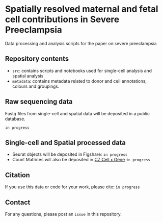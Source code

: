 # Spatially resolved maternal and fetal cell contributions in Severe Preeclampsia 

Data processing and analysis scripts for the paper on severe preeclampsia 

## Repository contents

* `src`: contains scripts and notebooks used for single-cell analysis and spatial analysis
* `metadata`: contains metadata related to donor and cell annotations, colours and groupings.

## Raw sequencing data 
Fastq files from single-cell and spatial data will be deposited in a public database.

`in progress`

## Single-cell and Spatial processed data 

* Seurat objects will be deposited in Figshare: `in progress`
* Count Matrices will also be deposited in [CZ Cell x Gene](https://cellxgene.cziscience.com) `in progress`

## Citation

If you use this data or code for your work, please cite: `in progress`

## Contact

For any questions, please post an `issue` in this repository. 

